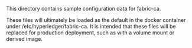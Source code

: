 This directory contains sample configuration data for fabric-ca.

These files will ultimately be loaded as the default in the docker container under /etc/hyperledger/fabric-ca.  It is intended that these files will be replaced for production deployment, such as with a volume mount or derived image.

